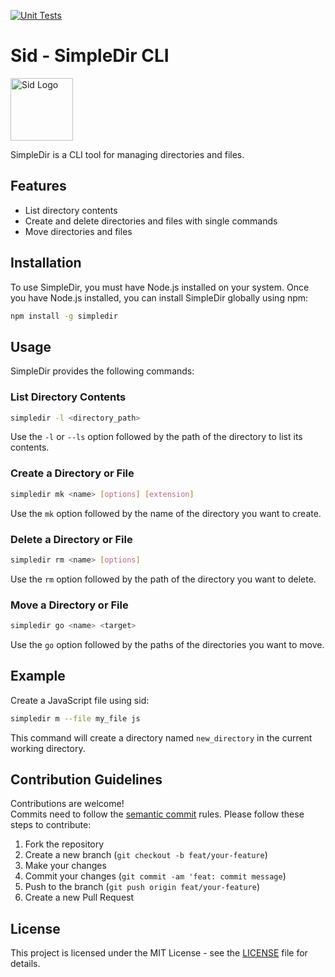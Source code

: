 [![Unit Tests](https://github.com/Karxem/simpledir-cli/actions/workflows/unit_tests.yml/badge.svg?branch=main)](https://github.com/Karxem/simpledir-cli/actions/workflows/unit_tests.yml)
# Sid - SimpleDir CLI

<img src="https://cdn.discordapp.com/attachments/1078480166457725048/1237421760140415006/karxem_Ice_Age_Character_Animated_Style_An_animated_style_avata_ef3bb569-b545-4577-9f0c-5f8b0809213c.png?ex=663b9651&is=663a44d1&hm=478834d3b2a21008e8da42e7394fe0daef048d97598e0839fa0937e551341805&" alt="Sid Logo" width="100" height="100">

SimpleDir is a CLI tool for managing directories and files.

## Features

- List directory contents
- Create and delete directories and files with single commands
- Move directories and files

## Installation

To use SimpleDir, you must have Node.js installed on your system. Once you have Node.js installed, you can install SimpleDir globally using npm:

```bash
npm install -g simpledir
```

## Usage

SimpleDir provides the following commands:

### List Directory Contents

```bash
simpledir -l <directory_path>
```

Use the `-l` or `--ls` option followed by the path of the directory to list its contents.

### Create a Directory or File

```bash
simpledir mk <name> [options] [extension]
```

Use the `mk` option followed by the name of the directory you want to create.

### Delete a Directory or File

```bash
simpledir rm <name> [options]
```

Use the `rm` option followed by the path of the directory you want to delete.

### Move a Directory or File

```bash
simpledir go <name> <target>
```

Use the `go` option followed by the paths of the directories you want to move.

## Example
Create a JavaScript file using sid:
```bash
simpledir m --file my_file js
```

This command will create a directory named `new_directory` in the current working directory.

## Contribution Guidelines

Contributions are welcome! <br>
Commits need to follow the [semantic commit](https://www.conventionalcommits.org/en/v1.0.0/) rules. Please follow these steps to contribute:

1. Fork the repository
2. Create a new branch (`git checkout -b feat/your-feature`)
3. Make your changes
4. Commit your changes (`git commit -am 'feat: commit message`)
5. Push to the branch (`git push origin feat/your-feature`)
6. Create a new Pull Request

## License

This project is licensed under the MIT License - see the [LICENSE](https://github.com/Karxem/simpledir-cli/blob/main/LICENSE) file for details.
